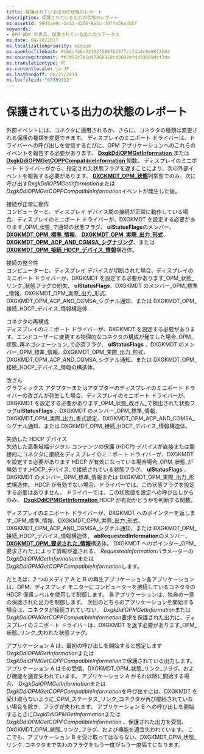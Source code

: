```yaml
---
title: 保護されている出力の状態のレポート
description: 保護されている出力の状態のレポート
ms.assetid: 9945ae9c-1c11-4266-8a5c-d0ffe5ba4b5f
keywords:
- OPM WDK の表示、保護されている出力のステータス
ms.date: 04/20/2017
ms.localizationpriority: medium
ms.openlocfilehash: 81b6c7e0c32192f2867b2377cc7da4c0e80f2b02
ms.sourcegitcommit: fb7d95c7a5d47860918cd3602efdd33b69dcf2da
ms.translationtype: MT
ms.contentlocale: ja-JP
ms.lasthandoff: 06/25/2019
ms.locfileid: "67359313"
---
```

# <a name="reporting-status-of-a-protected-output"></a>保護されている出力の状態のレポート


外部イベントには、コネクタに適用されるか、さらに、コネクタの種類は変更される保護の種類を変更できます。 ディスプレイのミニポート ドライバーは、ドライバーへの呼び出しを受信するたびに、OPM アプリケーションへのこれらのイベントを報告する必要があります、 [ **DxgkDdiOPMGetInformation** ](https://docs.microsoft.com/windows-hardware/drivers/ddi/content/dispmprt/nc-dispmprt-dxgkddi_opm_get_information)または[ **DxgkDdiOPMGetCOPPCompatibleInformation** ](https://docs.microsoft.com/windows-hardware/drivers/ddi/content/dispmprt/nc-dispmprt-dxgkddi_opm_get_copp_compatible_information)関数。 ディスプレイのミニポート ドライバーがから、指定された状態フラグを返すことにより、次の外部イベントを報告する必要があります、 [ **DXGKMDT\_OPM\_状態**](https://docs.microsoft.com/windows-hardware/drivers/ddi/content/d3dkmdt/ne-d3dkmdt-_dxgkmdt_opm_status)列挙型でのみ、次に呼び出す*DxgkDdiOPMGetInformation*または*DxgkDdiOPMGetCOPPCompatibleInformation*イベントが発生した後。

<span id="Connection_working_properly"></span><span id="connection_working_properly"></span><span id="CONNECTION_WORKING_PROPERLY"></span>接続が正常に動作  
コンピューターと、ディスプレイ デバイス間の接続が正常に動作している場合、ディスプレイのミニポート ドライバーが、DXGKMDT を設定する必要があります\_OPM\_状態\_で通常の状態フラグ、 **ulStatusFlags**のメンバー、 [ **DXGKMDT\_OPM\_標準\_情報**](https://docs.microsoft.com/windows-hardware/drivers/ddi/content/d3dkmdt/ns-d3dkmdt-_dxgkmdt_opm_standard_information)、 [ **DXGKMDT\_OPM\_実際\_出力\_形式**](https://docs.microsoft.com/windows-hardware/drivers/ddi/content/d3dkmdt/ns-d3dkmdt-_dxgkmdt_opm_actual_output_format)、 [ **DXGKMDT\_OPM\_ACP\_AND\_CGMSA\_シグナリング**](https://docs.microsoft.com/windows-hardware/drivers/ddi/content/d3dkmdt/ns-d3dkmdt-_dxgkmdt_opm_acp_and_cgmsa_signaling)、または[ **DXGKMDT\_OPM\_接続\_HDCP\_デバイス\_情報**](https://docs.microsoft.com/windows-hardware/drivers/ddi/content/d3dkmdt/ns-d3dkmdt-_dxgkmdt_opm_connected_hdcp_device_information)構造体。

<span id="Connection_integrity"></span><span id="connection_integrity"></span><span id="CONNECTION_INTEGRITY"></span>接続の整合性  
コンピューターと、ディスプレイ デバイスが切断された場合、ディスプレイのミニポート ドライバーが、DXGKMDT を設定する必要があります\_OPM\_状態\_リンク\_状態フラグの紛失、 **ulStatusFlags**、DXGKMDT のメンバー\_OPM\_標準\_情報、DXGKMDT\_OPM\_実際\_出力\_形式、DXGKMDT\_OPM\_ACP\_AND\_CGMSA\_シグナル通知、または DXGKMDT\_OPM\_接続\_HDCP\_デバイス\_情報構造体.

<span id="Connector_reconfigurations"></span><span id="connector_reconfigurations"></span><span id="CONNECTOR_RECONFIGURATIONS"></span>コネクタの再構成  
ディスプレイのミニポート ドライバーが、DXGKMDT を設定する必要があります、エンドユーザーに変更する物理的なコネクタの構成が発生した場合\_OPM\_状態\_再ネゴシエーション\_で必須フラグ、 **ulStatusFlags** 、DXGKMDT のメンバー\_OPM\_標準\_情報、DXGKMDT\_OPM\_実際\_出力\_形式、DXGKMDT\_OPM\_ACP\_AND\_CGMSA\_シグナル通知、または DXGKMDT\_OPM\_接続\_HDCP\_デバイス\_情報の構造体。

<span id="Tampering"></span><span id="tampering"></span><span id="TAMPERING"></span>改ざん  
グラフィックス アダプターまたはアダプターのディスプレイのミニポート ドライバーの改ざんが発生した場合、ディスプレイのミニポート ドライバーが、DXGKMDT を設定する必要があります\_OPM\_状態\_改ざん\_で検出された状態フラグ**ulStatusFlags** 、DXGKMDT のメンバー\_OPM\_標準\_情報、DXGKMDT\_OPM\_実際\_出力\_書式設定、DXGKMDT\_OPM\_ACP\_AND\_CGMSA\_シグナル通知、または DXGKMDT\_OPM\_接続\_HDCP\_デバイス\_情報構造体。

<span id="Revoked_HDCP_device"></span><span id="revoked_hdcp_device"></span><span id="REVOKED_HDCP_DEVICE"></span>失効した HDCP デバイス  
失効した高帯域幅デジタル コンテンツの保護 (HDCP) デバイスが直接または間接的にコネクタに接続をディスプレイのミニポート ドライバーが、DXGKMDT を設定する必要があります HDCP が有効になっている場合場合\_OPM\_状態\_が無効です\_HDCP\_デバイス\_で接続されている状態フラグ、 **ulStatusFlags** 、DXGKMDT のメンバー\_OPM\_標準\_情報または DXGKMDT\_OPM\_実際\_出力\_形式構造体。 HDCP が有効でない場合、ドライバーでは、この状態フラグを設定する必要はありません。 ドライバーでは、この状態値を設定への呼び出しからのみ、 [ **DxgkDdiOPMGetInformation** ](https://docs.microsoft.com/windows-hardware/drivers/ddi/content/dispmprt/nc-dispmprt-dxgkddi_opm_get_information) HDCP が有効かどうかを判断する関数。

ディスプレイのミニポート ドライバーが、DXGKMDT へのポインターを返します\_OPM\_標準\_情報、DXGKMDT\_OPM\_実際\_出力\_形式、DXGKMDT\_OPM\_ACP\_AND\_CGMSA\_シグナル通知、または DXGKMDT\_OPM\_接続\_HDCP\_デバイス\_情報構造体、 **abRequestedInformation**のメンバー、 [ **DXGKMDT\_OPM\_要求された\_情報**](https://docs.microsoft.com/windows-hardware/drivers/ddi/content/d3dkmdt/ns-d3dkmdt-_dxgkmdt_opm_requested_information)構造体。 DXGKMDT へのポインター\_OPM\_要求された\_によって情報が返される、 *RequestedInformation*パラメーターの*DxgkDdiOPMGetInformation*または*DxgkDdiOPMGetCOPPCompatibleInformation*します。

たとえば、2 つのメディア A と B の再生アプリケーション各アプリケーションは、OPM、ディスプレイ モニターにコンピューターを接続しているコネクタの HDCP 保護レベルを使用して制御します。 各アプリケーションは、独自の一意の保護された出力を制御します。 次回のどちらのアプリケーションを開始する場合は、コネクタが接続されていない、 *DxgkDdiOPMGetInformation*または*DxgkDdiOPMGetCOPPCompatibleInformation*要求を保護された出力に、ディスプレイのミニポート ドライバーは、DXGKMDT を返す必要があります\_OPM\_状態\_リンク\_失われた状態フラグ。

アプリケーション A は、最初の呼び出しを開始すると想定します*DxgkDdiOPMGetInformation*または*DxgkDdiOPMGetCOPPCompatibleInformation*で保護されている出力します。 アプリケーション A はその受信、DXGKMDT\_OPM\_状態\_リンク\_フラグ、および機能を適宜失われています。 アプリケーション A がそれ以降に開始する場合、 *DxgkDdiOPMGetInformation*または*DxgkDdiOPMGetCOPPCompatibleInformation*を呼び出すには、DXGKMDT を受け取らないように\_OPM\_ステータス\_リンク\_コネクタが再び接続されていない場合を除き、フラグが失われます。 アプリケーション B への呼び出しを開始するときに*DxgkDdiOPMGetInformation*または*DxgkDdiOPMGetCOPPCompatibleInformation* 、保護された出力を受信、DXGKMDT\_OPM\_状態\_リンク\_フラグ、および機能を適宜失われています。 ここでも、アプリケーション B を受け取ってはならない、DXGKMDT\_OPM\_状態\_リンク\_コネクタまで失わのフラグをもう一度がもう一度隔てになります。

 

 





